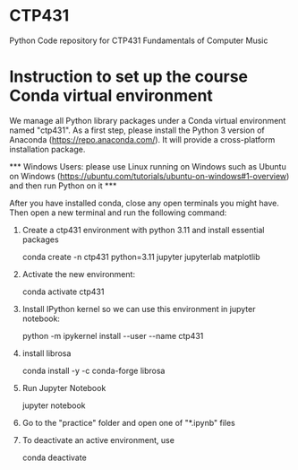 # CTP431
Python Code repository for CTP431 Fundamentals of Computer Music


# Instruction to set up the course Conda virtual environment 
We manage all Python library packages under a Conda virtual environment named "ctp431". As a first step, please install the Python 3 version of Anaconda (https://repo.anaconda.com/). It will provide a cross-platform installation package. 

*** Windows Users: please use Linux running on Windows such as Ubuntu on Windows (https://ubuntu.com/tutorials/ubuntu-on-windows#1-overview) and then run Python on it ***

After you have installed conda, close any open terminals you might have. Then open a new terminal and run the following command:


1. Create a ctp431 environment with python 3.11 and install essential packages

   conda create -n ctp431 python=3.11 jupyter jupyterlab matplotlib

2. Activate the new environment:

    conda activate ctp431

3. Install IPython kernel so we can use this environment in jupyter notebook: 

    python -m ipykernel install --user --name ctp431

4. install librosa

    conda install -y -c conda-forge librosa

5. Run Jupyter Notebook 

   jupyter notebook 	

6. Go to the "practice" folder and open one of "*.ipynb" files 
 
7. To deactivate an active environment, use
    
   conda deactivate


